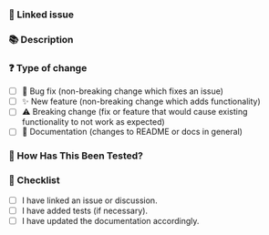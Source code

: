 ### 🔗 Linked issue

<!-- Please ensure that there is an open issue and mention its number under this session as "#123". -->

### 📚 Description

<!-- Please include a summary of the change and which issue is fixed as well as relevant motivation and context. -->

### ❓ Type of change

<!-- Check the applicable boxes with an "x". -->

- [ ] 🐞 Bug fix (non-breaking change which fixes an issue)
- [ ] ✨ New feature (non-breaking change which adds functionality)
- [ ] ⚠️ Breaking change (fix or feature that would cause existing functionality to not work as expected)
- [ ] 📖 Documentation (changes to README or docs in general)

### 🧪 How Has This Been Tested?

<!-- Please describe the tests that you ran to verify your changes as well as instructions so we can reproduce. -->

### 📝 Checklist

<!-- Check the applicable boxes with an "x". -->

- [ ] I have linked an issue or discussion.
- [ ] I have added tests (if necessary).
- [ ] I have updated the documentation accordingly.
